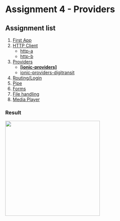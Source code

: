 # Assignment 4 - Providers

## Assignment list
1. [First App](https://github.com/joonasmkauppinen/first-ionic-app/tree/master)
2. [HTTP Client](https://github.com/joonasmkauppinen/first-ionic-app/tree/http-a)
   - [http-a](https://github.com/joonasmkauppinen/first-ionic-app/tree/http-a)
   - [http-b](https://github.com/joonasmkauppinen/first-ionic-app/tree/http-b)
3. [Providers](https://github.com/joonasmkauppinen/first-ionic-app/tree/ionic-providers)
   - **[[ionic-providers]](https://github.com/joonasmkauppinen/first-ionic-app/tree/ionic-providers)**
   - [ionic-providers-digitransit]()
4. [Routing/Login]()
5. [Pipe]()
6. [Forms]()
7. [File handling]()
8. [Media Player]()

### Result
<img src="https://user-images.githubusercontent.com/28673805/51313686-d97f0280-1a56-11e9-84fd-ae627e76b8e9.png" width="300">
